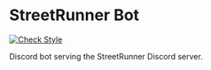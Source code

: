 # StreetRunner Bot

[![Check Style](https://github.com/themintchoco/streetrunner-bot/actions/workflows/check.yml/badge.svg)](https://github.com/themintchoco/streetrunner-bot/actions/workflows/check.yml)

Discord bot serving the StreetRunner Discord server. 
